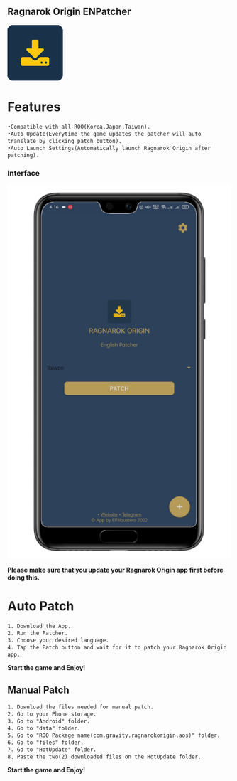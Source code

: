 ## Ragnarok Origin ENPatcher

![Icon](/assets/images/app_icon.png)

# Features

```
•Compatible with all ROO(Korea,Japan,Taiwan).
•Auto Update(Everytime the game updates the patcher will auto translate by clicking patch button).
•Auto Launch Settings(Automatically launch Ragnarok Origin after patching).
```



### Interface

![Phone](https://github.com/RO-ENPatcher/RO-ENPatcher.github.io/raw/main/assets/images/phone.png)


**Please make sure that you update your Ragnarok Origin app first before doing this.**



# Auto Patch
```
1. Download the App.
2. Run the Patcher.
3. Choose your desired language.
4. Tap the Patch button and wait for it to patch your Ragnarok Origin app.
```

**Start the game and Enjoy!**

## Manual Patch
```
1. Download the files needed for manual patch.
2. Go to your Phone storage.
3. Go to "Android" folder.
4. Go to "data" folder.
5. Go to "ROO Package name(com.gravity.ragnarokorigin.aos)" folder.
6. Go to "files" folder.
7. Go to "HotUpdate" folder.
8. Paste the two(2) downloaded files on the HotUpdate folder.
```

**Start the game and Enjoy!**

